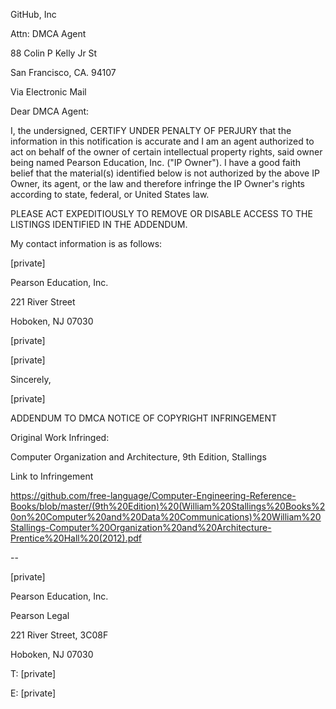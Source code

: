 GitHub, Inc

Attn: DMCA Agent

88 Colin P Kelly Jr St

San Francisco, CA. 94107

 

Via Electronic Mail

 

 

Dear DMCA Agent:

 

I, the undersigned, CERTIFY UNDER PENALTY OF PERJURY that the information in this notification is accurate and I am an agent authorized to act on behalf of the owner of certain intellectual property rights, said owner being named Pearson Education, Inc. ("IP Owner"). I have a good faith belief that the material(s) identified below is not authorized by the above IP Owner, its agent, or the law and therefore infringe the IP Owner's rights according to state, federal, or United States law.

 

PLEASE ACT EXPEDITIOUSLY TO REMOVE OR DISABLE ACCESS TO THE LISTINGS IDENTIFIED IN THE ADDENDUM.

 

My contact information is as follows:

 

[private]

Pearson Education, Inc.

221 River Street

Hoboken, NJ 07030

[private]

[private]

 

Sincerely,

 

[private]

 

ADDENDUM TO DMCA NOTICE OF COPYRIGHT INFRINGEMENT

 

Original Work Infringed:

Computer Organization and Architecture, 9th Edition, Stallings

 

Link to Infringement

 

https://github.com/free-language/Computer-Engineering-Reference-Books/blob/master/(9th%20Edition)%20(William%20Stallings%20Books%20on%20Computer%20and%20Data%20Communications)%20William%20Stallings-Computer%20Organization%20and%20Architecture-Prentice%20Hall%20(2012).pdf

 

 

--

 

[private]

Pearson Education, Inc.

Pearson Legal

221 River Street, 3C08F

Hoboken, NJ  07030

T: [private]

E: [private]

 
